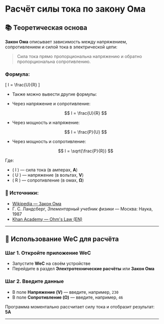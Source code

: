# Расчёт силы тока по закону Ома

## 📚 Теоретическая основа

**Закон Ома** описывает зависимость между напряжением, сопротивлением и силой тока в электрической цепи:

> Сила тока прямо пропорциональна напряжению и обратно пропорциональна сопротивлению.

### Формула:

\[
I = \frac{U}{R}
\]

- Также можно вывести другие формулы:

- Через напряжение и сопротивление:
  
  $$
  I = \frac{U}{R}
  $$

- Через мощность и напряжение:
  
  $$
  I = \frac{P}{U}
  $$

- Через мощность и сопротивление:

  $$
  I = \sqrt{\frac{P}{R}}
  $$

Где:
- \( I \) — сила тока (в амперах, **A**)
- \( U \) — напряжение (в вольтах, **V**)
- \( R \) — сопротивление (в омах, **Ω**)


### 📖 Источники:

- [Wikipedia — Закон Ома](https://ru.wikipedia.org/wiki/Закон_Ома)
- Г. С. Ландсберг, *Элементарный учебник физики* — Москва: Наука, 1987
- [Khan Academy — Ohm's Law (EN)](https://www.khanacademy.org/science/physics/circuits-topic/circuits-resistance/v/ohms-law)

---

## 🧪 Использование WeC для расчёта

### Шаг 1. Откройте приложение WeC

- Запустите **WeC** на своём устройстве
- Перейдите в раздел **Электротехнические расчёты** или **Закон Ома**

### Шаг 2. Введите данные

- В поле **Напряжение (V)** — введите, например, `230`
- В поле **Сопротивление (Ω)** — введите, например, `46`

Программа моментально рассчитает силу тока и отобразит результат: **5A**


---